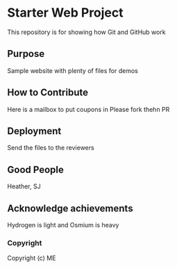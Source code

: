 # Starter Web Project

This repository is for showing how Git and GitHub work

## Purpose

Sample website with plenty of files for demos

## How to Contribute

Here is a mailbox to put coupons in
Please fork thehn PR

## Deployment

Send the files to the reviewers

## Good People

Heather, SJ


## Acknowledge achievements

Hydrogen is light and Osmium is heavy

### Copyright

Copyright (c) ME
